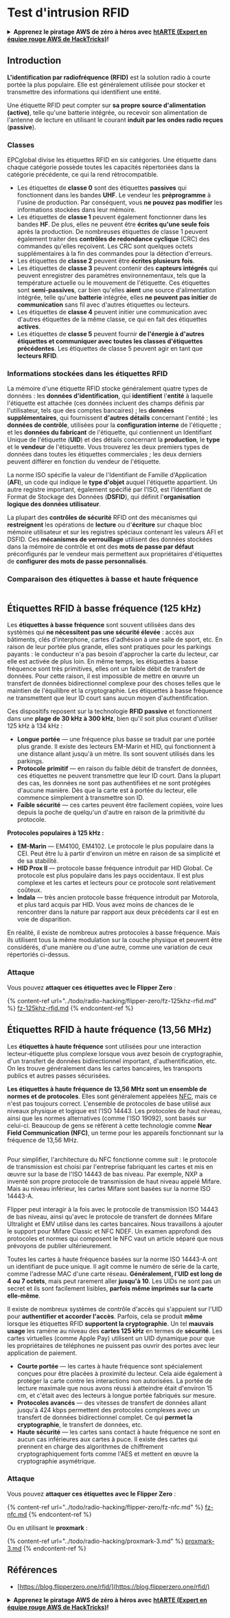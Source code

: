 # Test d'intrusion RFID

<details>

<summary><strong>Apprenez le piratage AWS de zéro à héros avec</strong> <a href="https://training.hacktricks.xyz/courses/arte"><strong>htARTE (Expert en équipe rouge AWS de HackTricks)</strong></a><strong>!</strong></summary>

* Travaillez-vous dans une **entreprise de cybersécurité**? Vous voulez voir votre **entreprise annoncée dans HackTricks**? ou voulez-vous avoir accès à la **dernière version du PEASS ou télécharger HackTricks en PDF**? Consultez les [**PLANS D'ABONNEMENT**](https://github.com/sponsors/carlospolop)!
* Découvrez [**La famille PEASS**](https://opensea.io/collection/the-peass-family), notre collection exclusive de [**NFT**](https://opensea.io/collection/the-peass-family)
* Obtenez le [**swag officiel PEASS & HackTricks**](https://peass.creator-spring.com)
* **Rejoignez le** [**💬**](https://emojipedia.org/speech-balloon/) [**groupe Discord**](https://discord.gg/hRep4RUj7f) ou le [**groupe Telegram**](https://t.me/peass) ou **suivez** moi sur **Twitter** 🐦[**@carlospolopm**](https://twitter.com/hacktricks_live)**.**
* **Partagez vos astuces de piratage en soumettant des PR aux** [**repo hacktricks**](https://github.com/carlospolop/hacktricks) **et** [**repo hacktricks-cloud**](https://github.com/carlospolop/hacktricks-cloud).

</details>

## Introduction

**L'identification par radiofréquence (RFID)** est la solution radio à courte portée la plus populaire. Elle est généralement utilisée pour stocker et transmettre des informations qui identifient une entité.

Une étiquette RFID peut compter sur **sa propre source d'alimentation (active)**, telle qu'une batterie intégrée, ou recevoir son alimentation de l'antenne de lecture en utilisant le courant **induit par les ondes radio reçues** (**passive**).

### Classes

EPCglobal divise les étiquettes RFID en six catégories. Une étiquette dans chaque catégorie possède toutes les capacités répertoriées dans la catégorie précédente, ce qui la rend rétrocompatible.

* Les étiquettes de **classe 0** sont des étiquettes **passives** qui fonctionnent dans les bandes **UHF**. Le vendeur les **préprogramme** à l'usine de production. Par conséquent, vous **ne pouvez pas modifier** les informations stockées dans leur mémoire.
* Les étiquettes de **classe 1** peuvent également fonctionner dans les bandes **HF**. De plus, elles ne peuvent être **écrites qu'une seule fois** après la production. De nombreuses étiquettes de classe 1 peuvent également traiter des **contrôles de redondance cyclique** (CRC) des commandes qu'elles reçoivent. Les CRC sont quelques octets supplémentaires à la fin des commandes pour la détection d'erreurs.
* Les étiquettes de **classe 2** peuvent être **écrites plusieurs fois**.
* Les étiquettes de **classe 3** peuvent contenir des **capteurs intégrés** qui peuvent enregistrer des paramètres environnementaux, tels que la température actuelle ou le mouvement de l'étiquette. Ces étiquettes sont **semi-passives**, car bien qu'elles **aient** une source d'alimentation intégrée, telle qu'une **batterie** intégrée, elles **ne peuvent pas initier** de **communication** sans fil avec d'autres étiquettes ou lecteurs.
* Les étiquettes de **classe 4** peuvent initier une communication avec d'autres étiquettes de la même classe, ce qui en fait des étiquettes **actives**.
* Les étiquettes de **classe 5** peuvent fournir **de l'énergie à d'autres étiquettes et communiquer avec toutes les classes d'étiquettes précédentes**. Les étiquettes de classe 5 peuvent agir en tant que **lecteurs RFID**.

### Informations stockées dans les étiquettes RFID

La mémoire d'une étiquette RFID stocke généralement quatre types de données : les **données d'identification**, qui **identifient** l'**entité** à laquelle l'étiquette est attachée (ces données incluent des champs définis par l'utilisateur, tels que des comptes bancaires) ; les **données supplémentaires**, qui fournissent **d'autres** **détails** concernant l'entité ; les **données de contrôle**, utilisées pour la **configuration interne** de l'étiquette ; et les **données du fabricant** de l'étiquette, qui contiennent un Identifiant Unique de l'étiquette (**UID**) et des détails concernant la **production**, le **type** et le **vendeur** de l'étiquette. Vous trouverez les deux premiers types de données dans toutes les étiquettes commerciales ; les deux derniers peuvent différer en fonction du vendeur de l'étiquette.

La norme ISO spécifie la valeur de l'Identifiant de Famille d'Application (**AFI**), un code qui indique le **type d'objet** auquel l'étiquette appartient. Un autre registre important, également spécifié par l'ISO, est l'Identifiant de Format de Stockage des Données (**DSFID**), qui définit l'**organisation logique des données utilisateur**.

La plupart des **contrôles de sécurité** RFID ont des mécanismes qui **restreignent** les opérations de **lecture** ou d'**écriture** sur chaque bloc mémoire utilisateur et sur les registres spéciaux contenant les valeurs AFI et DSFID. Ces **mécanismes de verrouillage** utilisent des données stockées dans la mémoire de contrôle et ont des **mots de passe par défaut** préconfigurés par le vendeur mais permettent aux propriétaires d'étiquettes de **configurer des mots de passe personnalisés**.

### Comparaison des étiquettes à basse et haute fréquence

<figure><img src="../.gitbook/assets/image (27).png" alt=""><figcaption></figcaption></figure>

## Étiquettes RFID à basse fréquence (125 kHz)

Les **étiquettes à basse fréquence** sont souvent utilisées dans des systèmes qui **ne nécessitent pas une sécurité élevée** : accès aux bâtiments, clés d'interphone, cartes d'adhésion à une salle de sport, etc. En raison de leur portée plus grande, elles sont pratiques pour les parkings payants : le conducteur n'a pas besoin d'approcher la carte du lecteur, car elle est activée de plus loin. En même temps, les étiquettes à basse fréquence sont très primitives, elles ont un faible débit de transfert de données. Pour cette raison, il est impossible de mettre en œuvre un transfert de données bidirectionnel complexe pour des choses telles que le maintien de l'équilibre et la cryptographie. Les étiquettes à basse fréquence ne transmettent que leur ID court sans aucun moyen d'authentification.

Ces dispositifs reposent sur la technologie **RFID passive** et fonctionnent dans une **plage de 30 kHz à 300 kHz**, bien qu'il soit plus courant d'utiliser 125 kHz à 134 kHz :

* **Longue portée** — une fréquence plus basse se traduit par une portée plus grande. Il existe des lecteurs EM-Marin et HID, qui fonctionnent à une distance allant jusqu'à un mètre. Ils sont souvent utilisés dans les parkings.
* **Protocole primitif** — en raison du faible débit de transfert de données, ces étiquettes ne peuvent transmettre que leur ID court. Dans la plupart des cas, les données ne sont pas authentifiées et ne sont protégées d'aucune manière. Dès que la carte est à portée du lecteur, elle commence simplement à transmettre son ID.
* **Faible sécurité** — ces cartes peuvent être facilement copiées, voire lues depuis la poche de quelqu'un d'autre en raison de la primitivité du protocole.

**Protocoles populaires à 125 kHz :**

* **EM-Marin** — EM4100, EM4102. Le protocole le plus populaire dans la CEI. Peut être lu à partir d'environ un mètre en raison de sa simplicité et de sa stabilité.
* **HID Prox II** — protocole basse fréquence introduit par HID Global. Ce protocole est plus populaire dans les pays occidentaux. Il est plus complexe et les cartes et lecteurs pour ce protocole sont relativement coûteux.
* **Indala** — très ancien protocole basse fréquence introduit par Motorola, et plus tard acquis par HID. Vous avez moins de chances de le rencontrer dans la nature par rapport aux deux précédents car il est en voie de disparition.

En réalité, il existe de nombreux autres protocoles à basse fréquence. Mais ils utilisent tous la même modulation sur la couche physique et peuvent être considérés, d'une manière ou d'une autre, comme une variation de ceux répertoriés ci-dessus.

### Attaque

Vous pouvez **attaquer ces étiquettes avec le Flipper Zero** :

{% content-ref url="../todo/radio-hacking/flipper-zero/fz-125khz-rfid.md" %}
[fz-125khz-rfid.md](../todo/radio-hacking/flipper-zero/fz-125khz-rfid.md)
{% endcontent-ref %}

## Étiquettes RFID à haute fréquence (13,56 MHz)

Les **étiquettes à haute fréquence** sont utilisées pour une interaction lecteur-étiquette plus complexe lorsque vous avez besoin de cryptographie, d'un transfert de données bidirectionnel important, d'authentification, etc.\
On les trouve généralement dans les cartes bancaires, les transports publics et autres passes sécurisées.

**Les étiquettes à haute fréquence de 13,56 MHz sont un ensemble de normes et de protocoles**. Elles sont généralement appelées [NFC](https://nfc-forum.org/what-is-nfc/about-the-technology/), mais ce n'est pas toujours correct. L'ensemble de protocoles de base utilisé aux niveaux physique et logique est l'ISO 14443. Les protocoles de haut niveau, ainsi que les normes alternatives (comme l'ISO 19092), sont basés sur celui-ci. Beaucoup de gens se réfèrent à cette technologie comme **Near Field Communication (NFC)**, un terme pour les appareils fonctionnant sur la fréquence de 13,56 MHz.

<figure><img src="../.gitbook/assets/image (22).png" alt=""><figcaption></figcaption></figure>

Pour simplifier, l'architecture du NFC fonctionne comme suit : le protocole de transmission est choisi par l'entreprise fabriquant les cartes et mis en œuvre sur la base de l'ISO 14443 de bas niveau. Par exemple, NXP a inventé son propre protocole de transmission de haut niveau appelé Mifare. Mais au niveau inférieur, les cartes Mifare sont basées sur la norme ISO 14443-A.

Flipper peut interagir à la fois avec le protocole de transmission ISO 14443 de bas niveau, ainsi qu'avec le protocole de transfert de données Mifare Ultralight et EMV utilisé dans les cartes bancaires. Nous travaillons à ajouter le support pour Mifare Classic et NFC NDEF. Un examen approfondi des protocoles et normes qui composent le NFC vaut un article séparé que nous prévoyons de publier ultérieurement.

Toutes les cartes à haute fréquence basées sur la norme ISO 14443-A ont un identifiant de puce unique. Il agit comme le numéro de série de la carte, comme l'adresse MAC d'une carte réseau. **Généralement, l'UID est long de 4 ou 7 octets**, mais peut rarement aller **jusqu'à 10**. Les UIDs ne sont pas un secret et ils sont facilement lisibles, **parfois même imprimés sur la carte elle-même**.

Il existe de nombreux systèmes de contrôle d'accès qui s'appuient sur l'UID pour **authentifier et accorder l'accès**. Parfois, cela se produit **même** lorsque les étiquettes RFID **supportent la cryptographie**. Un tel **mauvais usage** les ramène au niveau des **cartes 125 kHz** en termes de **sécurité**. Les cartes virtuelles (comme Apple Pay) utilisent un UID dynamique pour que les propriétaires de téléphones ne puissent pas ouvrir des portes avec leur application de paiement.

* **Courte portée** — les cartes à haute fréquence sont spécialement conçues pour être placées à proximité du lecteur. Cela aide également à protéger la carte contre les interactions non autorisées. La portée de lecture maximale que nous avons réussi à atteindre était d'environ 15 cm, et c'était avec des lecteurs à longue portée fabriqués sur mesure.
* **Protocoles avancés** — des vitesses de transfert de données allant jusqu'à 424 kbps permettent des protocoles complexes avec un transfert de données bidirectionnel complet. Ce qui **permet la cryptographie**, le transfert de données, etc.
* **Haute sécurité** — les cartes sans contact à haute fréquence ne sont en aucun cas inférieures aux cartes à puce. Il existe des cartes qui prennent en charge des algorithmes de chiffrement cryptographiquement forts comme l'AES et mettent en œuvre la cryptographie asymétrique.

### Attaque

Vous pouvez **attaquer ces étiquettes avec le Flipper Zero** :

{% content-ref url="../todo/radio-hacking/flipper-zero/fz-nfc.md" %}
[fz-nfc.md](../todo/radio-hacking/flipper-zero/fz-nfc.md)
{% endcontent-ref %}

Ou en utilisant le **proxmark** :

{% content-ref url="../todo/radio-hacking/proxmark-3.md" %}
[proxmark-3.md](../todo/radio-hacking/proxmark-3.md)
{% endcontent-ref %}

## Références

* [https://blog.flipperzero.one/rfid/](https://blog.flipperzero.one/rfid/)

<details>

<summary><strong>Apprenez le piratage AWS de zéro à héros avec</strong> <a href="https://training.hacktricks.xyz/courses/arte"><strong>htARTE (Expert en équipe rouge AWS de HackTricks)</strong></a><strong>!</strong></summary>

* Travaillez-vous dans une **entreprise de cybersécurité**? Vous voulez voir votre **entreprise annoncée dans HackTricks**? ou voulez-vous avoir accès à la **dernière version du PEASS ou télécharger HackTricks en PDF**? Consultez les [**PLANS D'ABONNEMENT**](https://github.com/sponsors/carlospolop)!
* Découvrez [**La famille PEASS**](https://opensea.io/collection/the-peass-family), notre collection exclusive de [**NFT**](https://opensea.io/collection/the-peass-family)
* Obtenez le [**swag officiel PEASS & HackTricks**](https://peass.creator-spring.com)
* **Rejoignez le** [**💬**](https://emojipedia.org/speech-balloon/) [**groupe Discord**](https://discord.gg/hRep4RUj7f) ou le [**groupe Telegram**](https://t.me/peass) ou **suivez** moi sur **Twitter** 🐦[**@carlospolopm**](https://twitter.com/hacktricks_live)**.**
* **Partagez vos astuces de piratage en soumettant des PR aux** [**repo hacktricks**](https://github.com/carlospolop/hacktricks) **et** [**repo hacktricks-cloud**](https://github.com/carlospolop/hacktricks-cloud).

</details>
